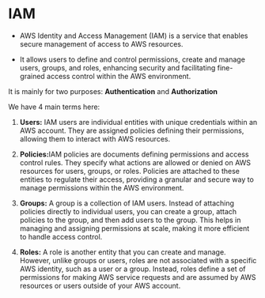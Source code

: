 # IAM #

* AWS Identity and Access Management (IAM) is a service that enables secure management of access to AWS resources.

* It allows users to define and control permissions, create and manage users, groups, and roles, enhancing security and facilitating fine-grained access control within the AWS environment.

It is mainly for two purposes: <b>Authentication</b> and <b>Authorization</b>



We have 4 main terms here:

1. <b>Users:</b> IAM users are individual entities with unique credentials within an AWS account. They are assigned policies defining their permissions, allowing them to interact with AWS resources.

2. <b>Policies:</b>IAM policies are documents defining permissions and access control rules. They specify what actions are allowed or denied on AWS resources for users, groups, or roles. Policies are attached to these entities to regulate their access, providing a granular and secure way to manage permissions within the AWS environment.

3. <b>Groups:</b> A group is a collection of IAM users. Instead of attaching policies directly to individual users, you can create a group, attach policies to the group, and then add users to the group. This helps in managing and assigning permissions at scale, making it more efficient to handle access control.

4. <b>Roles:</b> A role is another entity that you can create and manage. However, unlike groups or users, roles are not associated with a specific AWS identity, such as a user or a group. Instead, roles define a set of permissions for making AWS service requests and are assumed by AWS resources or users outside of your AWS account.
